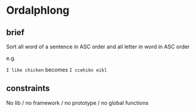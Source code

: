 # Ordalphlong

## brief

Sort all word of a sentence in ASC order and all letter in word in ASC order

e.g.

`I like chicken` becomes `I ccehikn eikl`

## constraints


No lib / no framework / no prototype / no global functions

